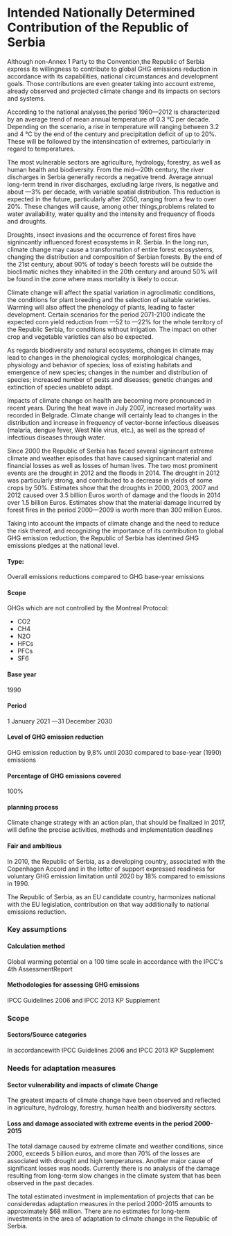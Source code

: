 # Intended Nationally Determined Contribution of the Republic of Serbia

Although non-Annex 1 Party to the Convention,the Republic of Serbia express its willingness to contribute to global GHG emissions reduction in accordance with its capabilities, national circumstances and development goals. Those contributions are even greater taking into account extreme, already observed and projected climate change and its impacts on sectors and systems.

According to the national analyses,the period 1960—2012 is characterized by an average trend of mean annual temperature of 0.3 °C per decade. Depending on the scenario, a rise in temperature will ranging between 3.2 and 4 °C by the end of the century and precipitation deficit of up to 20%. These will be followed by the intensincation of extremes, particularly in regard to temperatures.

The most vulnerable sectors are agriculture, hydrology, forestry, as well as human health and biodiversity. From the mid—20th century, the river discharges in Serbia generally records a negative trend. Average annual long-term trend in river discharges, excluding large rivers, is negative and about —3% per decade, with variable spatial distribution. This reduction is expected in the future, particularly after 2050, ranging from a few to over 20%. These changes will cause, among other things,problems related to water availability, water quality and the intensity and frequency of floods and droughts.

Droughts, insect invasions and the occurrence of forest fires have signincantly influenced forest ecosystems in R. Serbia. In the long run, climate change may cause a transformation of entire forest ecosystems, changing the distribution and composition of Serbian forests. By the end of the 21st century, about 90% of today's beech forests will be outside the bioclimatic niches they inhabited in the 20th century and around 50% will be found in the zone where mass mortality is likely to occur.

Climate change will affect the spatial variation in agroclimatic conditions, the conditions for plant breeding and the selection of suitable varieties. Warming will also affect the phenology of plants, leading to faster development. Certain scenarios for the period 2071-2100 indicate the expected corn yield reduction from —52 to —22% for the whole territory of the Republic Serbia, for conditions without irrigation. The impact on other crop and vegetable varieties can also be expected.

As regards biodiversity and natural ecosystems, changes in climate may lead to changes in the phenological cycles; morphological changes, physiology and behavior of species; loss of existing habitats and emergence of new species; changes in the number and distribution of species; increased number of pests and diseases; genetic changes and extinction of species unableto adapt.

Impacts of climate change on health are becoming more pronounced in recent years. During the heat wave in July 2007, increased mortality was recorded in Belgrade. Climate change will certainly lead to changes in the distribution and increase in frequency of vector-borne infectious diseases (malaria, dengue fever, West Nile virus, etc.), as well as the spread of infectious diseases through water.

Since 2000 the Republic of Serbia has faced several signincant extreme climate and weather episodes that have caused signincant material and financial losses as well as losses of human lives. The two most prominent events are the drought in 2012 and the floods in 2014. The drought in 2012 was particularly strong, and contributed to a decrease in yields of some crops by 50%. Estimates show that the droughts in 2000, 2003, 2007 and 2012 caused over 3.5 billion Euros worth of damage and the floods in 2014 over 1.5 billion Euros. Estimates show that the material damage incurred by forest fires in the period 2000—2009 is worth more than 300 million Euros.

Taking into account the impacts of climate change and the need to reduce the risk thereof, and recognizing the importance of its contribution to global GHG emission reduction, the Republic of Serbia has identined GHG emissions pledges at the national level.
#### Type:
Overall emissions reductions compared to GHG base-year emissions
#### Scope
GHGs which are not controlled by the Montreal Protocol:
* CO2
* CH4
* N2O
* HFCs
* PFCs
* SF6
#### Base year
1990
#### Period
1 January 2021 —31 December 2030
#### Level of GHG emission reduction
GHG emission reduction by 9,8% until 2030 compared to base-year (1990) emissions
#### Percentage of GHG emissions covered
100%
#### planning process
Climate change strategy with an action plan, that should be finalized in 2017, will define the precise activities, methods and implementation deadlines
#### Fair and ambitious
In 2010, the Republic of Serbia, as a developing country, associated with the Copenhagen Accord and in the letter of support expressed readiness for voluntary GHG emission limitation until 2020 by 18% compared to emissions in 1990. 

The Republic of Serbia, as an EU candidate country, harmonizes national with the EU legislation, contribution on that way additionally to national emissions reduction.
### Key assumptions
#### Calculation method
Global warming potential on a 100 time scale in accordance with the IPCC's 4th AssessmentReport
#### Methodologies for assessing GHG emissions
IPCC Guidelines 2006 and IPCC 2013 KP Supplement
### Scope
#### Sectors/Source categories
In accordancewith IPCC Guidelines 2006 and IPCC 2013 KP Supplement
### Needs for adaptation measures
#### Sector vulnerability and impacts of climate Change
The greatest impacts of climate change have been observed and reflected in agriculture, hydrology, forestry, human health and biodiversity sectors.
#### Loss and damage associated with extreme events in the period 2000-2015
The total damage caused by extreme climate and weather conditions, since 2000, exceeds 5 billion euros, and more than 70% of the losses are associated with drought and high temperatures. Another major cause of significant losses was noods. Currently there is no analysis of the damage resulting from long-term slow changes in the climate system that has been observed in the past decades. 

The total estimated investment in implementation of projects that can be consideredas adaptation measures in the period 2000-2015 amounts to approximately $68 million. There are no estimates for long-term investments in the area of adaptation to climate change in the Republic of Serbia. 
